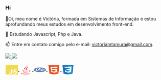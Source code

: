 ### Hi 

👋Oi, meu nome é Victória, formada em Sistemas de Informação e estou aprofundando meus estudos em desenvolvimento front-end.

🌱 Estudando Javascript, Php e Java.

📫 Entre em contato comigo pelo e-mail: victoriamtamura@gmail.com. 

 <div>
  <a href="https://github.com/vitamura">
  <img height="180em" src="https://github-readme-stats.vercel.app/api?username=vitamura&show_icons=true&theme=dracula&include_all_commits=true&count_private=true"/>
  <img height="180em" src="https://github-readme-stats.vercel.app/api/top-langs/?username=vitamura&layout=compact&langs_count=7&theme=dracula"/>
</div>
<div style="display: inline_block"><br>
  <img align="center" alt="vic-Js" height="30" width="40" src="https://raw.githubusercontent.com/devicons/devicon/master/icons/javascript/javascript-plain.svg">
  <img align="center" alt="vic-java" height="30" width="40" src="https://raw.githubusercontent.com/devicons/devicon/master/icons/java/java-plain.svg">
  <img align="center" alt="vic-java" height="30" width="40" src="https://raw.githubusercontent.com/devicons/devicon/master/icons/php/php-plain.svg">
  <img align="center" alt="vic-HTML" height="30" width="40" src="https://raw.githubusercontent.com/devicons/devicon/master/icons/html5/html5-original.svg">
  <img align="center" alt="vic-CSS" height="30" width="40" src="https://raw.githubusercontent.com/devicons/devicon/master/icons/css3/css3-original.svg">
</div>
  
  ##
 
<div> 
